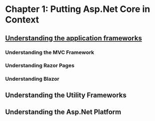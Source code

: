 # Chapter 1: Putting Asp.Net Core in Context

## [Understanding the application frameworks](00-putting-asp-net-c-i-context.md)

### Understanding the MVC Framework
### Understanding Razor Pages
### Understanding Blazor

## Understanding the Utility Frameworks
## Understanding the Asp.Net Platform